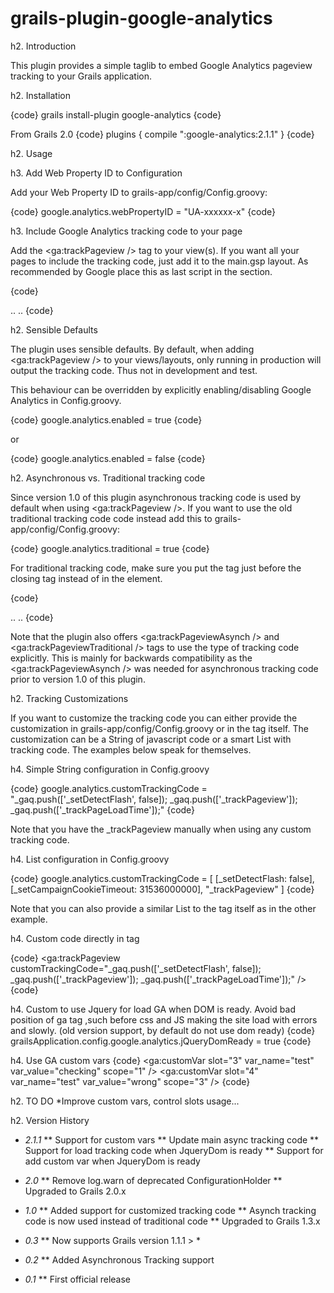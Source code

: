 grails-plugin-google-analytics
==============================


h2. Introduction

This plugin provides a simple taglib to embed Google Analytics pageview tracking to your Grails application.


h2. Installation

{code}
grails install-plugin google-analytics
{code}

From Grails 2.0
{code}
plugins {
    compile ":google-analytics:2.1.1"
}
{code}

h2. Usage

h3. Add Web Property ID to Configuration

Add your Web Property ID to grails-app/config/Config.groovy:

{code}
google.analytics.webPropertyID = "UA-xxxxxx-x"
{code}


h3. Include Google Analytics tracking code to your page

Add the <ga:trackPageview /> tag to your view(s). If you want all your pages to include the tracking code, just add it to the main.gsp layout. As recommended by Google place this as last script in the <head> section.

{code}
<html>
    <head>
        ..
        <ga:trackPageview />
    </head>
    <body>
        ..
    </body>
</html>
{code}

h2. Sensible Defaults

The plugin uses sensible defaults. By default, when adding <ga:trackPageview /> to your views/layouts, only running in production will output the tracking code. Thus not in development and test.

This behaviour can be overridden by explicitly enabling/disabling Google Analytics in Config.groovy.

{code}
google.analytics.enabled = true
{code}

or

{code}
google.analytics.enabled = false
{code}

h2. Asynchronous vs. Traditional tracking code

Since version 1.0 of this plugin asynchronous tracking code is used by default when using <ga:trackPageview />.
If you want to use the old traditional tracking code code instead add this to grails-app/config/Config.groovy:

{code}
google.analytics.traditional = true
{code}

For traditional tracking code, make sure you put the tag just before the closing </body> tag instead of in the <head> element.

{code}
<html>
    <head>
        ..
    </head>
    <body>
        ..
        <ga:trackPageview />
    </body>
</html>
{code}

Note that the plugin also offers <ga:trackPageviewAsynch /> and <ga:trackPageviewTraditional /> tags to use the type of tracking code explicitly. This is mainly for backwards compatibility as the <ga:trackPageviewAsynch /> was needed for asynchronous tracking code prior to version 1.0 of this plugin.

h2. Tracking Customizations

If you want to customize the tracking code you can either provide the customization in grails-app/config/Config.groovy or in the tag itself. The customization can be a String of javascript code or a smart List with tracking code. The examples below speak for themselves.

h4. Simple String configuration in Config.groovy

{code}
google.analytics.customTrackingCode = "_gaq.push(['_setDetectFlash', false]); _gaq.push(['_trackPageview']); _gaq.push(['_trackPageLoadTime']);"
{code}

Note that you have the _trackPageview manually when using any custom tracking code.

h4. List configuration in Config.groovy

{code}
google.analytics.customTrackingCode = [
    [_setDetectFlash: false],
    [_setCampaignCookieTimeout: 31536000000],
    "_trackPageview"
]
{code}

Note that you can also provide a similar List to the tag itself as in the other example.

h4. Custom code directly in tag

{code}
<ga:trackPageview customTrackingCode="_gaq.push(['_setDetectFlash', false]); _gaq.push(['_trackPageview']); _gaq.push(['_trackPageLoadTime']);" />
{code}

h4. Custom to use Jquery for load GA when DOM is ready. Avoid bad position of ga tag ,such before css and JS making the site load with errors and slowly. (old version support, by default do not use dom ready)
{code}
	grailsApplication.config.google.analytics.jQueryDomReady = true 
{code}

h4. Use GA custom vars
{code}
	<ga:customVar slot="3" var_name="test" var_value="checking" scope="1" />
	<ga:customVar slot="4" var_name="test" var_value="wrong" scope="3" />
{code}



h2. TO DO
*Improve custom vars, control slots usage...


h2. Version History
* *2.1.1*
** Support for custom vars
** Update main async tracking code
** Support for load tracking code when JqueryDom is ready
** Support for add custom var when JqueryDom is ready

* *2.0*
** Remove log.warn of deprecated ConfigurationHolder
** Upgraded to Grails 2.0.x

* *1.0*
** Added support for customized tracking code
** Asynch tracking code is now used instead of traditional code
** Upgraded to Grails 1.3.x

* *0.3*
** Now supports Grails version 1.1.1 > *

* *0.2*
** Added Asynchronous Tracking support

* *0.1*
** First official release